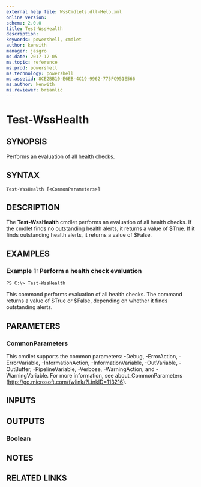 ```yaml
---
external help file: WssCmdlets.dll-Help.xml
online version: 
schema: 2.0.0
title: Test-WssHealth
description: 
keywords: powershell, cmdlet
author: kenwith
manager: jasgro
ms.date: 2017-12-05
ms.topic: reference
ms.prod: powershell
ms.technology: powershell
ms.assetid: 8CE2BB10-E6EB-4C19-9962-775FC951E566
ms.author: kenwith
ms.reviewer: brianlic
---
```


# Test-WssHealth

## SYNOPSIS
Performs an evaluation of all health checks.

## SYNTAX

```
Test-WssHealth [<CommonParameters>]
```

## DESCRIPTION
The **Test-WssHealth** cmdlet performs an evaluation of all health checks.
If the cmdlet finds no outstanding health alerts, it returns a value of $True.
If it finds outstanding health alerts, it returns a value of $False.

## EXAMPLES

### Example 1: Perform a health check evaluation
```
PS C:\> Test-WssHealth
```

This command performs evaluation of all health checks.
The command returns a value of $True or $False, depending on whether it finds outstanding alerts.

## PARAMETERS

### CommonParameters
This cmdlet supports the common parameters: -Debug, -ErrorAction, -ErrorVariable, -InformationAction, -InformationVariable, -OutVariable, -OutBuffer, -PipelineVariable, -Verbose, -WarningAction, and -WarningVariable. For more information, see about_CommonParameters (http://go.microsoft.com/fwlink/?LinkID=113216).

## INPUTS

## OUTPUTS

### Boolean

## NOTES

## RELATED LINKS

